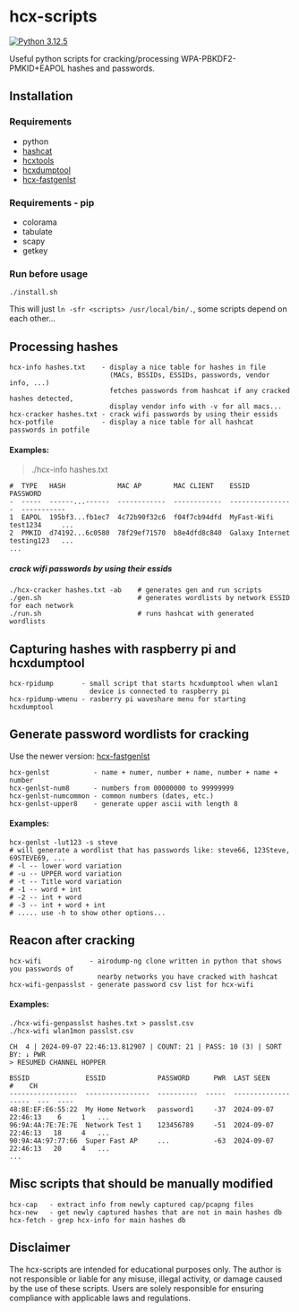 # hcx-scripts

[![Python 3.12.5](https://img.shields.io/badge/Python-3.12.5-yellow.svg)](http://www.python.org/download/)

Useful python scripts for cracking/processing WPA-PBKDF2-PMKID+EAPOL hashes and passwords.

## Installation

### Requirements
* python
* [hashcat](https://github.com/hashcat/hashcat)
* [hcxtools](https://github.com/ZerBea/hcxtools)
* [hcxdumptool](https://github.com/ZerBea/hcxdumptool)
* [hcx-fastgenlst](https://github.com/0000xFFFF/hcx-fastgenlst)

### Requirements - pip
* colorama
* tabulate
* scapy
* getkey

### Run before usage
```
./install.sh
```
This will just `ln -sfr <scripts> /usr/local/bin/.`, some scripts depend on each other...

## Processing hashes
```
hcx-info hashes.txt    - display a nice table for hashes in file
                         (MACs, BSSIDs, ESSIDs, passwords, vendor info, ...)
                         fetches passwords from hashcat if any cracked hashes detected,
                         display vendor info with -v for all macs...
hcx-cracker hashes.txt - crack wifi passwords by using their essids
hcx-potfile            - display a nice table for all hashcat passwords in potfile
```

#### Examples:
> ./hcx-info hashes.txt
```
#  TYPE   HASH             MAC AP        MAC CLIENT    ESSID             PASSWORD   
-  -----  ------...------  ------------  ------------  ----------------  -----------
1  EAPOL  195bf3...fb1ec7  4c72b90f32c6  f04f7cb94dfd  MyFast-Wifi       test1234     ...
2  PMKID  d74192...6c0580  78f29ef71570  b8e4dfd8c840  Galaxy Internet   testing123   ...
...
```

##### crack wifi passwords by using their essids
```
./hcx-cracker hashes.txt -ab    # generates gen and run scripts
./gen.sh                        # generates wordlists by network ESSID for each network
./run.sh                        # runs hashcat with generated wordlists
```

## Capturing hashes with raspberry pi and hcxdumptool
```
hcx-rpidump       - small script that starts hcxdumptool when wlan1
                    device is connected to raspberry pi
hcx-rpidump-wmenu - rasberry pi waveshare menu for starting hcxdumptool
```

## Generate password wordlists for cracking
Use the newer version: [hcx-fastgenlst](https://github.com/0000xFFFF/hcx-fastgenlst)

```
hcx-genlst           - name + numer, number + name, number + name + number
hcx-genlst-num8      - numbers from 00000000 to 99999999
hcx-genlst-numcommon - common numbers (dates, etc.)
hcx-genlst-upper8    - generate upper ascii with length 8
```

#### Examples:
```
hcx-genlst -lut123 -s steve
# will generate a wordlist that has passwords like: steve66, 123Steve, 69STEVE69, ...
# -l -- lower word variation
# -u -- UPPER word variation
# -t -- Title word variation
# -1 -- word + int
# -2 -- int + word
# -3 -- int + word + int
# ..... use -h to show other options...
```

## Reacon after cracking
```
hcx-wifi            - airodump-ng clone written in python that shows you passwords of
                      nearby networks you have cracked with hashcat
hcx-wifi-genpasslst - generate password csv list for hcx-wifi
```

#### Examples:
```
./hcx-wifi-genpasslst hashes.txt > passlst.csv
./hcx-wifi wlan1mon passlst.csv
```
```
CH  4 | 2024-09-07 22:46:13.812907 | COUNT: 21 | PASS: 10 (3) | SORT BY: ↓ PWR
> RESUMED CHANNEL HOPPER

BSSID              ESSID             PASSWORD      PWR  LAST SEEN              #    CH
-----------------  ----------------  ----------  -----  -------------------  ---  ----
48:8E:EF:E6:55:22  My Home Network   password1     -37  2024-09-07 22:46:13    6     1   ...
96:9A:4A:7E:7E:7E  Network Test 1    123456789     -51  2024-09-07 22:46:13   18     4   ...
90:9A:4A:97:77:66  Super Fast AP     ...           -63  2024-09-07 22:46:13   20     4   ...
...
```

## Misc scripts that should be manually modified
```
hcx-cap   - extract info from newly captured cap/pcapng files
hcx-new   - get newly captured hashes that are not in main hashes db
hcx-fetch - grep hcx-info for main hashes db
```

## Disclaimer
The hcx-scripts are intended for educational purposes only.
The author is not responsible or liable for any misuse, illegal activity, or damage caused by the use of these scripts.
Users are solely responsible for ensuring compliance with applicable laws and regulations.

